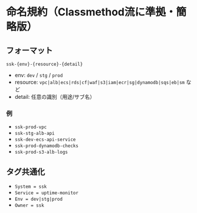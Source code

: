 # 命名規約（Classmethod流に準拠・簡略版）

## フォーマット
`ssk-{env}-{resource}-{detail}`
- env: `dev` / `stg` / `prod`
- resource: `vpc|alb|ecs|rds|cf|waf|s3|iam|ecr|sg|dynamodb|sqs|eb|sm` など
- detail: 任意の識別（用途/サブ名）

### 例
- `ssk-prod-vpc`
- `ssk-stg-alb-api`
- `ssk-dev-ecs-api-service`
- `ssk-prod-dynamodb-checks`
- `ssk-prod-s3-alb-logs`

## タグ共通化
- `System = ssk`
- `Service = uptime-monitor`
- `Env = dev|stg|prod`
- `Owner = ssk`
